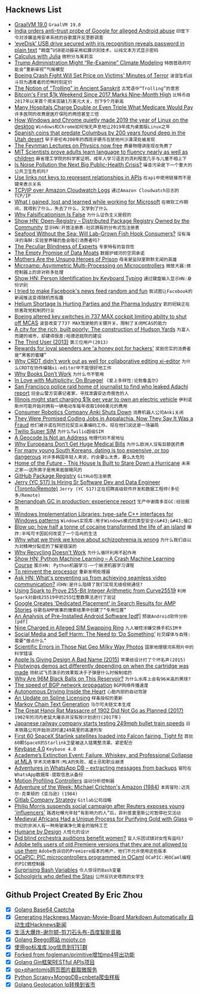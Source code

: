## Hacknews List


- [GraalVM 19.0](https://www.graalvm.org/docs/release-notes/#1900)  `GraalVM 19.0`
- [India orders anti-trust probe of Google for alleged Android abuse](https://www.reuters.com/article/us-google-india-antitrust-exclusive/exclusive-india-orders-anti-trust-probe-of-google-for-alleged-android-abuse-sources-idUSKCN1SG17O)  `印度下令对涉嫌滥用安卓系统的谷歌展开反垄断调查`
- [‘eyeDisk’ USB drive secured with iris recognition reveals password in plain text](https://www.pentestpartners.com/security-blog/eyedisk-hacking-the-unhackable-again/)  `“眼盘”USB驱动器采用虹膜识别技术，以纯文本方式显示密码`
- [Calculus with Julia](https://calculuswithjulia.github.io/)  `微积分与茱莉亚`
- [Trump Administration Might “Re-Examine” Climate Modeling](https://www.scientificamerican.com/article/trump-administration-might-re-examine-climate-modeling/)  `特朗普政府可能会“重新审视”气候模型`
- [Boeing Crash Fight Will Set Price on Victims&#39; Minutes of Terror](https://www.bloomberg.com/news/articles/2019-05-11/boeing-crash-fight-will-set-price-on-victims-minutes-of-terror)  `波音坠机战斗将为遇难者的恐怖时刻定价`
- [The Notion of “Trolling” in Ancient Sanskrit](https://languagelog.ldc.upenn.edu/nll/?p=42700)  `古梵语中“Trolling”的意思`
- [Bitcoin&#39;s First $1k Weekend Since 2017 Marks Nine-Month High](https://www.bloomberg.com/news/articles/2019-05-11/bitcoin-extends-surge-past-7-300-to-highest-since-september)  `比特币自2017年以来首个周末突破1万美元大关，创下9个月新高`
- [Many Hospitals Charge Double or Even Triple What Medicare Would Pay](https://www.nytimes.com/2019/05/09/health/hospitals-prices-medicare.html)  `许多医院的收费是医疗保险的两倍甚至三倍`
- [How Windows and Chrome quietly made 2019 the year of Linux on the desktop](https://www.pcworld.com/article/3394680/how-windows-and-chrome-quietly-made-2019-the-year-of-linux-on-the-desktop.html)  `Windows和Chrome如何悄无声息地让2019年成为桌面版Linux之年`
- [Spanish coins that predate Columbus by 200 years found deep in the Utah desert](https://www.dailymail.co.uk/news/article-7009641/Mystery-Spanish-coins-Utah-desert-predate-Columbus-200-years.html)  `早于哥伦布200年的西班牙硬币在犹他州沙漠深处被发现`
- [The Feynman Lectures on Physics now free](http://www.feynmanlectures.caltech.edu/)  `费曼物理讲座现在免费了`
- [MIT Scientists prove adults learn language to fluency nearly as well as children](https://medium.com/@chacon/mit-scientists-prove-adults-learn-language-to-fluency-nearly-as-well-as-children-1de888d1d45f)  `麻省理工学院的科学家证明，成年人学习语言的流利程度几乎与儿童不相上下`
- [Is Noise Pollution the Next Big Public-Health Crisis?](https://www.newyorker.com/magazine/2019/05/13/is-noise-pollution-the-next-big-public-health-crisis)  `噪音污染是下一个重大的公共卫生危机吗?`
- [Use links not keys to represent relationships in APIs](https://cloudblog.withgoogle.com/products/application-development/api-design-why-you-should-use-links-not-keys-to-represent-relationships-in-apis/)  `在api中使用链接而不是键来表示关系`
- [TCP/IP over Amazon Cloudwatch Logs](https://medium.com/clog/tcp-ip-over-amazon-cloudwatch-logs-c1cf08f2296c)  `通过Amazon Cloudwatch日志的TCP/IP`
- [What I gained, lost and learned while working for Microsoft](https://medium.com/@alicjaes/saying-goodbye-to-microsoft-bb5db8662656)  `在微软工作期间，我得到了什么，失去了什么，又学到了什么`
- [Why Falsificationism Is False](https://necpluribusimpar.net/why-falsificationism-is-false/)  `为什么证伪主义是假的`
- [Show HN: Open-Registry – Distributed Package Registry Owned by the Community](https://open-registry.dev/)  `显示HN:开放注册表-社区拥有的分布式包注册表`
- [Seafood Without the Sea: Will Lab-Grown Fish Hook Consumers?](https://www.npr.org/sections/thesalt/2019/05/05/720041152/seafood-without-the-sea-will-lab-grown-fish-hook-consumers)  `没有海洋的海鲜:实验室养殖的鱼会吸引消费者吗?`
- [The Peculiar Blindness of Experts](https://www.theatlantic.com/magazine/archive/2019/06/how-to-predict-the-future/588040/)  `专家特有的盲目性`
- [The Empty Promise of Data Moats](https://a16z.com/2019/05/09/data-network-effects-moats/)  `数据护城河的空洞承诺`
- [Mothers Are the Unsung Heroes of Prison](https://www.themarshallproject.org/2019/05/09/why-mothers-are-the-unsung-heroes-of-prison)  `母亲是监狱里默默无闻的英雄`
- [Microamp: Asymmetric Multi-Processing on Microcontrollers](https://blog.japaric.io/microamp/)  `微放大器:微控制器上的非对称多处理`
- [Show HN: Person Identification by Keyboard Typing](https://gradtype.darksi.de/)  `通过键盘输入显示HN:身份识别`
- [I tried to make Facebook&#39;s news feed random and fun](https://www.theatlantic.com/magazine/archive/2019/06/facebook-news-feed-hack/588043/)  `我试图让Facebook的新闻推送变得随机而有趣`
- [Helium Shortage Is Hurting Parties and the Pharma Industry](https://www.bloomberg.com/news/articles/2019-05-11/helium-shortage-is-hurting-parties-and-the-pharma-industry)  `氦的短缺正在损害政党和制药行业`
- [Boeing altered key switches in 737 MAX cockpit limiting ability to shut off MCAS](https://www.seattletimes.com/business/boeing-aerospace/boeing-altered-key-switches-in-737-max-cockpit-limiting-ability-to-shut-off-mcas/)  `波音改变了737 MAX驾驶舱的关键开关，限制了关闭MCAS的能力`
- [A city for the rich, built poorly: The construction of Hudson Yards](https://www.villagespoke.com/2019/05/03/a-city-for-the-rich-built-poorly-the-construction-of-hudson-yards/)  `为富人而建的城市，却建得很差:哈德逊庭院的建设`
- [The Third User (2013)](https://asktog.com/atc/the-third-user/)  `第三位用户(2013)`
- [Rewards for loyal spenders are &#39;a honey pot for hackers&#39;](https://www.nytimes.com/2019/05/11/business/rewards-loyalty-program-fraud-security.html)  `奖励忠实的消费者是“黑客的蜜罐”`
- [Why CRDT didn&#39;t work out as well for collaborative editing xi-editor](https://github.com/xi-editor/xi-editor/issues/1187#issuecomment-491473599)  `为什么CRDT在协作编辑xi-editor中不能很好地工作`
- [Why Books Don’t Work](https://andymatuschak.org/books/)  `为什么书不管用`
- [In Love with Multiplicity: On Bruegel](https://www.nybooks.com/articles/2019/05/23/bruegel-love-multiplicity/)  `《爱上多样性:论勃鲁盖尔》`
- [San Francisco police raid home of journalist to find who leaked Adachi report](https://www.sfexaminer.com/the-city/san-francisco-police-raid-home-of-journalist-to-find-leak-in-adachi-death/)  `旧金山警方突袭记者家，寻找泄露安达奇报告的人`
- [Illinois might start charging $1k per year to own an electric vehicle](https://www.chicagotribune.com/business/ct-biz-electric-vehicle-fee-illinois-20190509-story.html)  `伊利诺斯州可能开始对拥有一辆电动车每年收取1000美元的费用`
- [Consumer Robotics Company Anki Shuts Down](https://spectrum.ieee.org/automaton/robotics/home-robots/consumer-robotics-company-anki-abruptly-shuts-down)  `消费机器人公司Anki关闭`
- [They Were Promised Coding Jobs in Appalachia. Now They Say It Was a Fraud](https://www.nytimes.com/2019/05/12/us/mined-minds-west-virginia-coding.html)  `他们被许诺在阿巴拉契亚从事编码工作。现在他们说这是一场骗局`
- [Twilio Super SIM](https://www.twilio.com/wireless/super-sim)  `为什么Twilio超级SIM`
- [A Geocode Is Not an Address](https://www.wired.com/story/geocode-address-puerto-rico-hurricane-maria/)  `地理代码不是地址`
- [Why Europeans Don’t Get Huge Medical Bills](https://www.theatlantic.com/health/archive/2019/04/do-europeans-get-big-medical-bills/586906/)  `为什么欧洲人没有巨额医药费`
- [For many young South Koreans, dating is too expensive, or too dangerous](https://www.cnn.com/2019/05/11/asia/south-korea-dating-intl/index.html)  `对许多韩国年轻人来说，约会要么太贵，要么太危险`
- [Home of the Future - This House Is Built to Stare Down a Hurricane](https://www.bloomberg.com/news/articles/2019-05-11/home-of-the-future-will-withstand-whatever-wild-weather-comes)  `未来之家——这所房子是用来抵御飓风的`
- [GitHub Package Registry](https://github.com/features/package-registry)  `GitHub包注册表`
- [Jerry (YC S17) Is Hiring Sr Software Dev and Data Engineer (Toronto/Remote)](https://getjerry.com/careers)  `Jerry (YC S17)正在招聘高级软件开发和数据工程师(多伦多/Remote)`
- [Shenandoah GC in production: experience report](http://clojure-goes-fast.com/blog/shenandoah-in-production/)  `生产中谢南多亚GC:经验报告`
- [Windows Implementation Libraries: type-safe C&#43;&#43; interfaces for Windows patterns](https://github.com/Microsoft/wil)  `Windows实现库:用于Windows模式的类型安全c&#43;&#43;接口`
- [Blow up: how half a tonne of cocaine transformed the life of an island](https://www.theguardian.com/society/2019/may/10/blow-up-how-half-a-tonne-of-cocaine-transformed-the-life-of-an-island)  `爆炸:半吨可卡因如何改变了一个岛屿的生活`
- [Why what we think we know about schizophrenia is wrong](https://www.theguardian.com/books/2019/may/11/nathan-filer-schizophrenia)  `为什么我们自以为对精神分裂症的了解是错误的`
- [Why Recycling Doesn&#39;t Work](https://thewalrus.ca/why-recycling-doesnt-work/)  `为什么循环利用不起作用`
- [Show HN: Python Machine Learning – A Crash Machine Learning Course](https://github.com/machinelearningmindset/machine-learning-course)  `展示HN: Python机器学习-一个崩溃机器学习课程`
- [To reinvent the processor](https://medium.com/@veedrac/to-reinvent-the-processor-671139a4a034)  `重新发明处理器`
- [Ask HN: What&#39;s preventing us from achieving seamless video communication?](item?id=19890301)  `问HN:是什么阻碍了我们实现无缝视频通信?`
- [Using Spark to Prove 255-Bit Integer Arithmetic from Curve25519](https://blog.adacore.com/using-spark-to-prove-255-bit-integer-arithmetic-from-curve25519)  `利用Spark对曲线25519中的255位整数算法进行了验证`
- [Google Creates &#39;Dedicated Placement&#39; in Search Results for AMP Stories](https://venturebeat.com/2019/05/09/google-creates-dedicated-placement-in-search-results-for-amp-stories-starting-with-travel-category/)  `谷歌在AMP故事的搜索结果中创建了“专用位置”`
- [An Analysis of Pre-Installed Android Software [pdf]](http://eprints.networks.imdea.org/1959/1/An_Analysis_of_Pre-installed_Android_Software_2019_EN.pdf)  `预装Android软件分析[pdf]`
- [Nine Charged in Alleged SIM Swapping Ring](https://krebsonsecurity.com/2019/05/nine-charged-in-alleged-sim-swapping-ring/)  `九人被控涉嫌交换手机SIM卡`
- [Social Media and Self Harm: The Need to ‘Do Something’](https://www.thesociologicalreview.com/the-need-to-do-something/)  `社交媒体与自残:需要“做点什么”`
- [Scientific Errors in Those Nat Geo Milky Way Photos](https://petapixel.com/2019/05/10/scientific-errors-in-those-nat-geo-milky-way-photos/)  `国家地理银河系照片中的科学错误`
- [Apple Is Giving Design A Bad Name (2015)](https://www.fastcompany.com/3053406/how-apple-is-giving-design-a-bad-name)  `苹果给设计打了个坏名声(2015)`
- [Pilotwings demos act differently depending on when the cartridge was made](https://twitter.com/Foone/status/1126996260026605568)  `领航试飞员演示的效果取决于子弹是什么时候制成的`
- [Why Are 96M Black Balls on This Reservoir?](https://www.youtube.com/watch?time_continue=723&amp;v=uxPdPpi5W4o)  `为什么水库上会有96米高的黑球?`
- [The speed of BGP network propagation](https://blog.benjojo.co.uk/post/speed-of-bgp-network-propagation)  `BGP网络传播速度`
- [Autonomous Driving Inside the Heart](https://hms.harvard.edu/news/first-medical-robotics)  `心脏内部的自动驾驶`
- [An Update on Spline Licensing](https://raphlinus.github.io/curves/2019/05/10/spline-licensing-update.html)  `样条授权的更新`
- [Markov Chain Text Generation](https://blog.demofox.org/2019/05/11/markov-chain-text-generation/)  `马尔可夫链文本生成`
- [The Great Hanoi Rat Massacre of 1902 Did Not Go as Planned (2017)](https://www.atlasobscura.com/articles/hanoi-rat-massacre-1902)  `1902年的河内老鼠大屠杀并没有按计划进行(2017年)`
- [Japanese railway company starts testing 249mph bullet train speeds](https://arstechnica.com/cars/2019/05/japanese-railway-company-starts-testing-249mph-bullet-train-speeds/)  `日本铁路公司开始测试时速249英里的高速列车`
- [First 60 SpaceX Starlink satellites loaded into Falcon fairing. Tight fit](https://twitter.com/elonmusk/status/1127388838362378241)  `首批60颗SpaceX的Starlink卫星被送入猎鹰整流罩。紧密配合`
- [Keybase 4.0](https://github.com/keybase/client/releases/tag/v4.0.0)  `Keybase 4.0`
- [Academe’s Extinction Event: Failure, Whiskey, and Professional Collapse at MLA](https://www.chronicle.com/interactives/20190510-academes-extinction-event?key=mi0Bff1vaLHL09_no2Emg10qt7p80aeegQ9TpB5QAj7CR1-6q-W9WwTJh5LxzsF5eE5sNW1ZWEw0VFIzbE5mV0lfRVA3dl9PLUFXM25Wak0zVFExU05vczcwQQ)  `学术灭绝事件:MLA的失败、威士忌和职业崩溃`
- [Adventures in WhatsApp DB – extracting messages from backups](https://medium.com/@1522933668924/extracting-whatsapp-messages-from-backups-with-code-examples-49186de94ab4)  `冒险在WhatsApp数据库-提取信息从备份`
- [Motion Profiling Controllers](https://steampunc.github.io/post/2017/04/07/motion-profiling.html)  `运动分析控制器`
- [Adventure of the Week: Michael Crichton&#39;s Amazon (1984)](http://gamingafter40.blogspot.com/2010/02/adventure-of-week-michael-crichtons.html)  `本周冒险:迈克尔·克莱顿的《亚马逊》(1984)`
- [Gitlab Company Strategy](https://about.gitlab.com/company/strategy/)  `Gitlab公司战略`
- [Philip Morris suspends social campaign after Reuters exposes young &#39;influencers&#39;](https://mobile.reuters.com/article/idUSKCN1SH02K)  `路透社曝光年轻“有影响力的人”后，菲利普莫里斯公司暂停社交活动`
- [Medieval Africans Had a Unique Process for Purifying Gold with Glass](https://www.atlasobscura.com/articles/medieval-african-gold)  `中世纪的非洲人有一种用玻璃净化黄金的独特工艺`
- [Humane by Design](https://humanebydesign.com/)  `人性化的设计`
- [Did blind orchestra auditions benefit women?](https://statmodeling.stat.columbia.edu/2019/05/11/did-blind-orchestra-auditions-really-benefit-women/)  `盲人乐团试镜对女性有益吗?`
- [Adobe tells users of old Premiere versions that they are not allowed to use them](https://twitter.com/ashleylynch/status/1126899335419981824)  `Adobe告诉旧的Premiere版本的用户，他们不允许使用这些版本`
- [OCaPIC: PIC microcontrollers programmed in OCaml](http://www.algo-prog.info/ocapic/web/)  `OCaPIC:用OCaml编程的PIC微控制器`
- [Surprising Bash Variables](https://zwischenzugs.com/2019/05/11/seven-surprising-bash-variables/)  `令人惊讶的Bash变量`
- [Schoolgirls who defied the Stasi](https://www.theguardian.com/world/2019/may/11/schoolgirls-defied-the-stasi-across-the-border)  `公然反抗史塔西的女学生`

## Github Project Created By Eric Zhou

- [x] [Golang Base64 Captcha](https://github.com/mojocn/base64Captcha)
- [x] [Generating Hacknews Maoyan-Movie-Board Markdown Automatically 自动生成Hacknews新闻](https://github.com/dejavuzhou/md-genie)
- [x] [生活大爆炸-谢尔顿-剪刀石头布-百度智能音箱](https://github.com/mojocn/dueros-bang-game)
- [x] [Golang Beego网站 mojotv.cn](https://github.com/mojocn/www.mojotv.cn)
- [x] [使用go标准库,log信息到钉钉群](https://github.com/mojocn/dooger)
- [x] [Forked from fogleman/primitive增加mp4导出功能](https://github.com/mojocn/primitive)
- [x] [Golang Gin框架RESTful APIs项目](https://github.com/JJJJJJJerk/ezier-golang-web-api-framework)
- [x] [go+phantomjs网页图片截取微服务](https://github.com/mojocn/screen_shot)
- [x] [Python Scrapy+MongoDB+cnbeta爬虫样板](https://github.com/mojocn/scrapy_mongodb_boilerplate_cnbeta)
- [x] [Golang Geolocation Ip转换到省市](https://github.com/mojocn/ip2location)